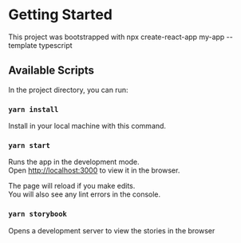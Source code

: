 # Getting Started 

This project was bootstrapped with npx create-react-app my-app --template typescript

## Available Scripts

In the project directory, you can run:

### `yarn install`
Install in your local machine with this command.

### `yarn start`

Runs the app in the development mode.\
Open [http://localhost:3000](http://localhost:3000) to view it in the browser.

The page will reload if you make edits.\
You will also see any lint errors in the console.

### `yarn storybook`
Opens a development server to view the stories in the browser


